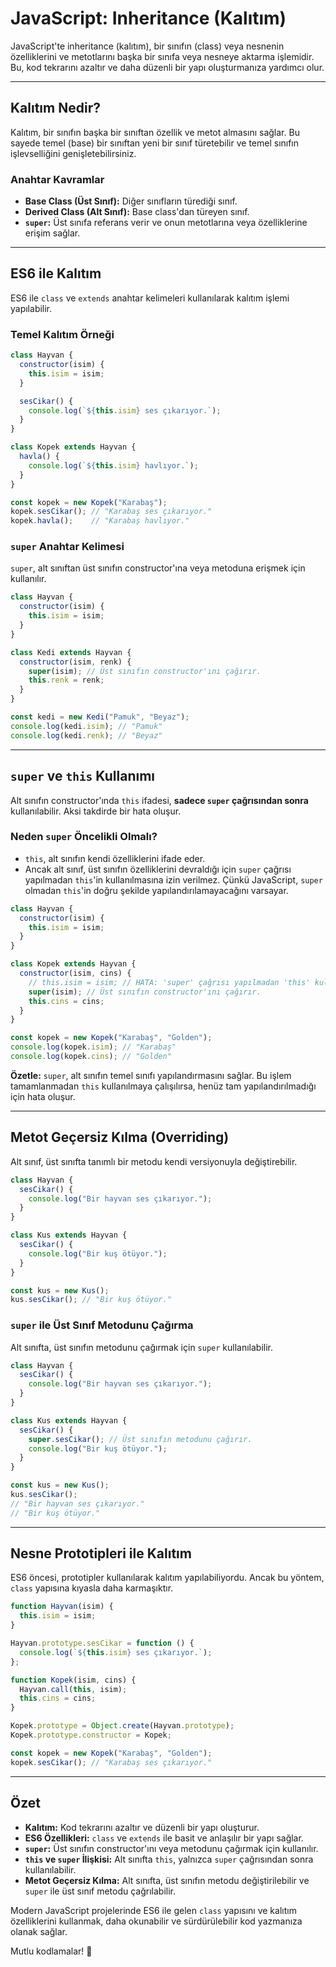 # JavaScript: Inheritance (Kalıtım)

JavaScript'te inheritance (kalıtım), bir sınıfın (class) veya nesnenin özelliklerini ve metotlarını başka bir sınıfa veya nesneye aktarma işlemidir. Bu, kod tekrarını azaltır ve daha düzenli bir yapı oluşturmanıza yardımcı olur.

---

## Kalıtım Nedir?

Kalıtım, bir sınıfın başka bir sınıftan özellik ve metot almasını sağlar. Bu sayede temel (base) bir sınıftan yeni bir sınıf türetebilir ve temel sınıfın işlevselliğini genişletebilirsiniz.

### Anahtar Kavramlar

- **Base Class (Üst Sınıf):** Diğer sınıfların türediği sınıf.
- **Derived Class (Alt Sınıf):** Base class'dan türeyen sınıf.
- **`super`:** Üst sınıfa referans verir ve onun metotlarına veya özelliklerine erişim sağlar.

---

## ES6 ile Kalıtım

ES6 ile `class` ve `extends` anahtar kelimeleri kullanılarak kalıtım işlemi yapılabilir.

### Temel Kalıtım Örneği

```javascript
class Hayvan {
  constructor(isim) {
    this.isim = isim;
  }

  sesCikar() {
    console.log(`${this.isim} ses çıkarıyor.`);
  }
}

class Kopek extends Hayvan {
  havla() {
    console.log(`${this.isim} havlıyor.`);
  }
}

const kopek = new Kopek("Karabaş");
kopek.sesCikar(); // "Karabaş ses çıkarıyor."
kopek.havla();    // "Karabaş havlıyor."
```

### `super` Anahtar Kelimesi

`super`, alt sınıftan üst sınıfın constructor'ına veya metoduna erişmek için kullanılır.

```javascript
class Hayvan {
  constructor(isim) {
    this.isim = isim;
  }
}

class Kedi extends Hayvan {
  constructor(isim, renk) {
    super(isim); // Üst sınıfın constructor'ını çağırır.
    this.renk = renk;
  }
}

const kedi = new Kedi("Pamuk", "Beyaz");
console.log(kedi.isim); // "Pamuk"
console.log(kedi.renk); // "Beyaz"
```

---

## `super` ve `this` Kullanımı

Alt sınıfın constructor'ında `this` ifadesi, **sadece `super` çağrısından sonra** kullanılabilir. Aksi takdirde bir hata oluşur.

### Neden `super` Öncelikli Olmalı?

- `this`, alt sınıfın kendi özelliklerini ifade eder.
- Ancak alt sınıf, üst sınıfın özelliklerini devraldığı için `super` çağrısı yapılmadan `this`'in kullanılmasına izin verilmez. Çünkü JavaScript, `super` olmadan `this`'in doğru şekilde yapılandırılamayacağını varsayar.

```javascript
class Hayvan {
  constructor(isim) {
    this.isim = isim;
  }
}

class Kopek extends Hayvan {
  constructor(isim, cins) {
    // this.isim = isim; // HATA: 'super' çağrısı yapılmadan 'this' kullanılamaz.
    super(isim); // Üst sınıfın constructor'ını çağırır.
    this.cins = cins;
  }
}

const kopek = new Kopek("Karabaş", "Golden");
console.log(kopek.isim); // "Karabaş"
console.log(kopek.cins); // "Golden"
```

**Özetle:** `super`, alt sınıfın temel sınıfı yapılandırmasını sağlar. Bu işlem tamamlanmadan `this` kullanılmaya çalışılırsa, henüz tam yapılandırılmadığı için hata oluşur.

---

## Metot Geçersiz Kılma (Overriding)

Alt sınıf, üst sınıfta tanımlı bir metodu kendi versiyonuyla değiştirebilir.

```javascript
class Hayvan {
  sesCikar() {
    console.log("Bir hayvan ses çıkarıyor.");
  }
}

class Kus extends Hayvan {
  sesCikar() {
    console.log("Bir kuş ötüyor.");
  }
}

const kus = new Kus();
kus.sesCikar(); // "Bir kuş ötüyor."
```

### `super` ile Üst Sınıf Metodunu Çağırma

Alt sınıfta, üst sınıfın metodunu çağırmak için `super` kullanılabilir.

```javascript
class Hayvan {
  sesCikar() {
    console.log("Bir hayvan ses çıkarıyor.");
  }
}

class Kus extends Hayvan {
  sesCikar() {
    super.sesCikar(); // Üst sınıfın metodunu çağırır.
    console.log("Bir kuş ötüyor.");
  }
}

const kus = new Kus();
kus.sesCikar();
// "Bir hayvan ses çıkarıyor."
// "Bir kuş ötüyor."
```

---

## Nesne Prototipleri ile Kalıtım

ES6 öncesi, prototipler kullanılarak kalıtım yapılabiliyordu. Ancak bu yöntem, `class` yapısına kıyasla daha karmaşıktır.

```javascript
function Hayvan(isim) {
  this.isim = isim;
}

Hayvan.prototype.sesCikar = function () {
  console.log(`${this.isim} ses çıkarıyor.`);
};

function Kopek(isim, cins) {
  Hayvan.call(this, isim);
  this.cins = cins;
}

Kopek.prototype = Object.create(Hayvan.prototype);
Kopek.prototype.constructor = Kopek;

const kopek = new Kopek("Karabaş", "Golden");
kopek.sesCikar(); // "Karabaş ses çıkarıyor."
```

---

## Özet

- **Kalıtım:** Kod tekrarını azaltır ve düzenli bir yapı oluşturur.
- **ES6 Özellikleri:** `class` ve `extends` ile basit ve anlaşılır bir yapı sağlar.
- **`super`:** Üst sınıfın constructor'ını veya metodunu çağırmak için kullanılır.
- **`this` ve `super` İlişkisi:** Alt sınıfta `this`, yalnızca `super` çağrısından sonra kullanılabilir.
- **Metot Geçersiz Kılma:** Alt sınıfta, üst sınıfın metodu değiştirilebilir ve `super` ile üst sınıf metodu çağrılabilir.

Modern JavaScript projelerinde ES6 ile gelen `class` yapısını ve kalıtım özelliklerini kullanmak, daha okunabilir ve sürdürülebilir kod yazmanıza olanak sağlar.

Mutlu kodlamalar! 🚀
